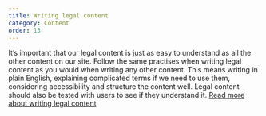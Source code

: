 ```yaml
---
title: Writing legal content
category: Content
order: 13
---
```


It’s important that our legal content is just as easy to understand as all the other content on our site. 
Follow the same practises when writing legal content as you would when writing any other content. This means writing in plain English, explaining complicated terms if we need to use them, considering accessibility and structure the content well. 
Legal content should also be tested with users to see if they understand it. 
[Read more about writing legal content](https://www.gov.uk/guidance/content-design/writing-for-gov-uk#legal-content)
